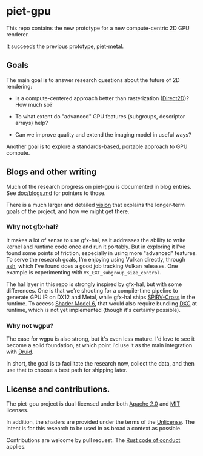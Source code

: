 # piet-gpu

This repo contains the new prototype for a new compute-centric 2D GPU renderer.

It succeeds the previous prototype, [piet-metal].

## Goals

The main goal is to answer research questions about the future of 2D rendering:

* Is a compute-centered approach better than rasterization ([Direct2D])? How much so?

* To what extent do "advanced" GPU features (subgroups, descriptor arrays) help?

* Can we improve quality and extend the imaging model in useful ways?

Another goal is to explore a standards-based, portable approach to GPU compute.

## Blogs and other writing

Much of the research progress on piet-gpu is documented in blog entries. See [doc/blogs.md](doc/blogs.md) for pointers to those.

There is a much larger and detailed [vision](doc/vision.md) that explains the longer-term goals of the project, and how we might get there.

### Why not gfx-hal?

It makes a lot of sense to use gfx-hal, as it addresses the ability to write kernel and runtime code once and run it portably. But in exploring it I've found some points of friction, especially in using more "advanced" features. To serve the research goals, I'm enjoying using Vulkan directly, through [ash], which I've found does a good job tracking Vulkan releases. One example is experimenting with `VK_EXT_subgroup_size_control`.

The hal layer in this repo is strongly inspired by gfx-hal, but with some differences. One is that we're shooting for a compile-time pipeline to generate GPU IR on DX12 and Metal, while gfx-hal ships [SPIRV-Cross] in the runtime. To access [Shader Model 6], that would also require bundling [DXC] at runtime, which is not yet implemented (though it's certainly possible).

### Why not wgpu?

The case for wgpu is also strong, but it's even less mature. I'd love to see it become a solid foundation, at which point I'd use it as the main integration with [Druid].

In short, the goal is to facilitate the research now, collect the data, and then use that to choose a best path for shipping later.

## License and contributions.

The piet-gpu project is dual-licensed under both [Apache 2.0](LICENSE-APACHE) and [MIT](LICENSE_MIT) licenses.

In addition, the shaders are provided under the terms of the [Unlicense]. The intent is for this research to be used in as broad a context as possible.

Contributions are welcome by pull request. The [Rust code of conduct] applies.

[piet-metal]: https://github.com/linebender/piet-metal
[Direct2D]: https://docs.microsoft.com/en-us/windows/win32/direct2d/direct2d-portal
[ash]: https://github.com/MaikKlein/ash
[SPIRV-Cross]: https://github.com/KhronosGroup/SPIRV-Cross
[Shader Model 6]: https://docs.microsoft.com/en-us/windows/win32/direct3dhlsl/hlsl-shader-model-6-0-features-for-direct3d-12
[DXC]: https://github.com/microsoft/DirectXShaderCompiler
[Druid]: https://github.com/xi-editor/druid
[Unlicense]: https://unlicense.org/
[Rust code of conduct]: https://www.rust-lang.org/policies/code-of-conduct
